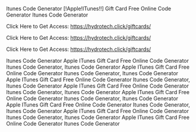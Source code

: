 Itunes Code Generator [!Apple!ITunes!!] Gift Card Free Online Code Generator Itunes Code Generator

Click Here to Get Access: https://hydrotech.click/giftcards/

Click Here to Get Access: https://hydrotech.click/giftcards/

Click Here to Get Access: https://hydrotech.click/giftcards/

Itunes Code Generator Apple ITunes Gift Card Free Online Code Generator Itunes Code Generator, Itunes Code Generator Apple ITunes Gift Card Free Online Code Generator Itunes Code Generator, Itunes Code Generator Apple ITunes Gift Card Free Online Code Generator Itunes Code Generator, Itunes Code Generator Apple ITunes Gift Card Free Online Code Generator Itunes Code Generator, Itunes Code Generator Apple ITunes Gift Card Free Online Code Generator Itunes Code Generator, Itunes Code Generator Apple ITunes Gift Card Free Online Code Generator Itunes Code Generator, Itunes Code Generator Apple ITunes Gift Card Free Online Code Generator Itunes Code Generator, Itunes Code Generator Apple ITunes Gift Card Free Online Code Generator Itunes Code Generator
